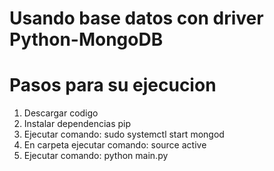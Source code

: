 # Usando base datos con driver Python-MongoDB

# Pasos para su ejecucion

1. Descargar codigo
2. Instalar dependencias pip
3. Ejecutar comando: sudo systemctl start mongod
4. En carpeta ejecutar comando: source active
5. Ejecutar comando: python main.py  
